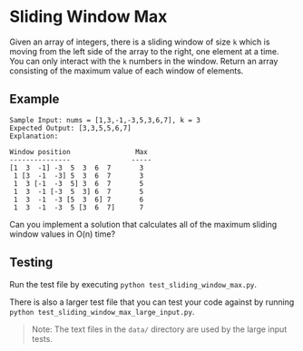    # Sliding Window Max

Given an array of integers, there is a sliding window of size `k` which is moving from the left side of the array to the right, one element at a time. You can only interact with the `k` numbers in the window. Return an array consisting of the maximum value of each window of elements.

## Example
```
Sample Input: nums = [1,3,-1,-3,5,3,6,7], k = 3
Expected Output: [3,3,5,5,6,7] 
Explanation: 

Window position                Max
---------------               -----
[1  3  -1] -3  5  3  6  7       3
 1 [3  -1  -3] 5  3  6  7       3
 1  3 [-1  -3  5] 3  6  7       5
 1  3  -1 [-3  5  3] 6  7       5
 1  3  -1  -3 [5  3  6] 7       6
 1  3  -1  -3  5 [3  6  7]      7
 ```

 Can you implement a solution that calculates all of the maximum sliding window values in O(n) time?

 ## Testing 
Run the test file by executing  `python test_sliding_window_max.py`. 

There is also a larger test file that you can test your code against by running `python test_sliding_window_max_large_input.py`.

> Note: The text files in the `data/` directory are used by the large input tests. 